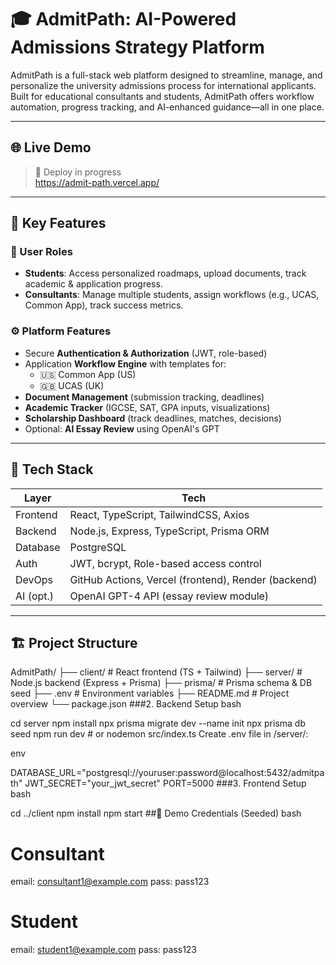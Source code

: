 # 🎓 AdmitPath: AI-Powered Admissions Strategy Platform

AdmitPath is a full-stack web platform designed to streamline, manage, and personalize the university admissions process for international applicants. Built for educational consultants and students, AdmitPath offers workflow automation, progress tracking, and AI-enhanced guidance—all in one place.

---

## 🌐 Live Demo 
> 🚧 Deploy in progress  
> https://admit-path.vercel.app/

---

## 📌 Key Features

### 👤 User Roles
- **Students**: Access personalized roadmaps, upload documents, track academic & application progress.
- **Consultants**: Manage multiple students, assign workflows (e.g., UCAS, Common App), track success metrics.

### ⚙️ Platform Features
- Secure **Authentication & Authorization** (JWT, role-based)
- Application **Workflow Engine** with templates for:
  - 🇺🇸 Common App (US)
  - 🇬🇧 UCAS (UK)
- **Document Management** (submission tracking, deadlines)
- **Academic Tracker** (IGCSE, SAT, GPA inputs, visualizations)
- **Scholarship Dashboard** (track deadlines, matches, decisions)
- Optional: **AI Essay Review** using OpenAI's GPT

---

## 🧰 Tech Stack

| Layer      | Tech                                         |
|------------|----------------------------------------------|
| Frontend   | React, TypeScript, TailwindCSS, Axios        |
| Backend    | Node.js, Express, TypeScript, Prisma ORM     |
| Database   | PostgreSQL                                   |
| Auth       | JWT, bcrypt, Role-based access control       |
| DevOps     | GitHub Actions, Vercel (frontend), Render (backend) |
| AI (opt.)  | OpenAI GPT-4 API (essay review module)       |

---

## 🏗️ Project Structure

AdmitPath/ ├── client/ # React frontend (TS + Tailwind) ├── server/ # Node.js backend (Express + Prisma) ├── prisma/ # Prisma schema & DB seed ├── .env # Environment variables ├── README.md # Project overview └── package.json
###2. Backend Setup
bash

cd server
npm install
npx prisma migrate dev --name init
npx prisma db seed
npm run dev  # or nodemon src/index.ts
Create .env file in /server/:

env

DATABASE_URL="postgresql://youruser:password@localhost:5432/admitpath"
JWT_SECRET="your_jwt_secret"
PORT=5000
###3. Frontend Setup
bash

cd ../client
npm install
npm start
##🧪 Demo Credentials (Seeded)
bash
# Consultant
email: consultant1@example.com
pass:  pass123

# Student
email: student1@example.com
pass:  pass123
